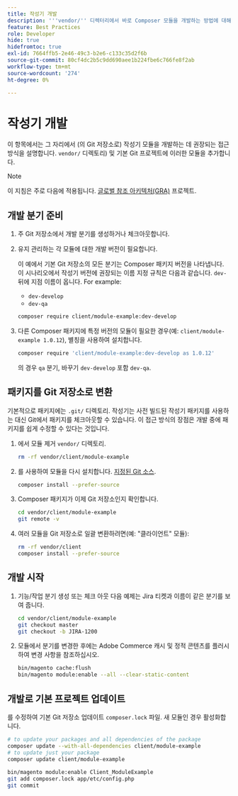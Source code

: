 ```yaml
---
title: 작성기 개발
description: '''vendor/'' 디렉터리에서 바로 Composer 모듈을 개발하는 방법에 대해 알아봅니다.'
feature: Best Practices
role: Developer
hide: true
hidefromtoc: true
exl-id: 7664ffb5-2e46-49c3-b2e6-c133c35d2f6b
source-git-commit: 80cf4dc2b5c9dd690aee1b224fbe6c766fe8f2ab
workflow-type: tm+mt
source-wordcount: '274'
ht-degree: 0%

---
```


# 작성기 개발

이 항목에서는 그 자리에서 (의 Git 저장소로) 작성기 모듈을 개발하는 데 권장되는 접근 방식을 설명합니다. `vendor/` 디렉토리) 및 기본 Git 프로젝트에 이러한 모듈을 추가합니다.

>[!NOTE]
>
>이 지침은 주로 다음에 적용됩니다. [글로벌 참조 아키텍처(GRA)](../overview.md) 프로젝트.

## 개발 분기 준비

1. 주 Git 저장소에서 개발 분기를 생성하거나 체크아웃합니다.
1. 유지 관리하는 각 모듈에 대한 개발 버전이 필요합니다.

   이 예에서 기본 Git 저장소의 모든 분기는 Composer 패키지 버전을 나타냅니다. 이 시나리오에서 작성기 버전에 권장되는 이름 지정 규칙은 다음과 같습니다. `dev-` 뒤에 지점 이름이 옵니다. For example:

   - `dev-develop`
   - `dev-qa`

   ```bash
   composer require client/module-example:dev-develop
   ```

1. 다른 Composer 패키지에 특정 버전의 모듈이 필요한 경우(예: `client/module-example 1.0.12`), 별칭을 사용하여 설치합니다.

   ```bash
   composer require 'client/module-example:dev-develop as 1.0.12'
   ```

   의 경우 `qa` 분기, 바꾸기 `dev-develop` 포함 `dev-qa`.

## 패키지를 Git 저장소로 변환

기본적으로 패키지에는 `.git/` 디렉토리. 작성기는 사전 빌드된 작성기 패키지를 사용하는 대신 Git에서 패키지를 체크아웃할 수 있습니다. 이 접근 방식의 장점은 개발 중에 패키지를 쉽게 수정할 수 있다는 것입니다.

1. 에서 모듈 제거 `vendor/` 디렉토리.

   ```bash
   rm -rf vendor/client/module-example
   ```

1. 를 사용하여 모듈을 다시 설치합니다. [지정된 Git 소스](#prepare-a-development-branch).

   ```bash
   composer install --prefer-source
   ```

1. Composer 패키지가 이제 Git 저장소인지 확인합니다.

   ```bash
   cd vendor/client/module-example
   git remote -v
   ```

1. 여러 모듈을 Git 저장소로 일괄 변환하려면(예: &quot;클라이언트&quot; 모듈):

   ```bash
   rm -rf vendor/client
   composer install --prefer-source
   ```

## 개발 시작

1. 기능/작업 분기 생성 또는 체크 아웃 다음 예제는 Jira 티켓과 이름이 같은 분기를 보여 줍니다.

   ```bash
   cd vendor/client/module-example
   git checkout master
   git checkout -b JIRA-1200
   ```

1. 모듈에서 분기를 변경한 후에는 Adobe Commerce 캐시 및 정적 콘텐츠를 플러시하여 변경 사항을 참조하십시오.

   ```bash
   bin/magento cache:flush
   bin/magento module:enable --all --clear-static-content
   ```

## 개발로 기본 프로젝트 업데이트

를 수정하여 기본 Git 저장소 업데이트 `composer.lock` 파일. 새 모듈인 경우 활성화합니다.

```bash
# to update your packages and all dependencies of the package
composer update --with-all-dependencies client/module-example
# to update just your package
composer update client/module-example
 
bin/magento module:enable Client_ModuleExample
git add composer.lock app/etc/config.php
git commit
```
